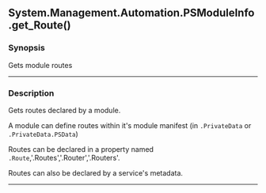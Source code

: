 System.Management.Automation.PSModuleInfo.get_Route()
-----------------------------------------------------

### Synopsis
Gets module routes

---

### Description

Gets routes declared by a module.

A module can define routes within it's module manifest (in `.PrivateData` or `.PrivateData.PSData`)

Routes can be declared in a property named `.Route`,'.Routes','.Router','.Routers'.

Routes can also be declared by a service's metadata.

---

